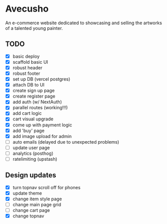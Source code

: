 # Avecusho

An e-commerce website dedicated to showcasing and selling the artworks of a talented young painter.

## TODO

- [x] basic deploy
- [x] scaffold basic UI
- [x] robust header
- [x] robust footer
- [x] set up DB (vercel postgres)
- [x] attach DB to UI
- [x] create sign up page
- [x] create register page
- [x] add auth (w/ NextAuth)
- [x] parallel routes (working!!!)
- [x] add cart logic
- [x] cart visual upgrade
- [x] come up with payment logic
- [x] add 'buy' page    
- [x] add image upload for admin 
- [ ] auto emails  (delayed due to unexpected problems)
- [ ] update user page
- [ ] analytics (posthog)
- [ ] ratelimiting (upstash)

## Design updates
- [x] turn topnav scroll off for phones
- [x] update theme
- [x] change item style page
- [ ] change main page grid
- [ ] change cart page
- [x] change topnav
